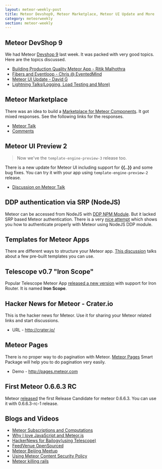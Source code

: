 ```yaml
---
layout: meteor-weekly-post
title: Meteor Devshop9, Meteor Marketplace, Meteor UI Update and More
category: meteorweekly
section: meteor-weekly
---
```


## Meteor DevShop 9

We had Meteor [Devshop 9](http://www.meetup.com/Meteor-SFBay/events/141233822/) last week. It was packed with very good topics. Here are the topics discussed.

* [Building Production Quality Meteor App - Ritik Malhothra](http://www.youtube.com/watch?v=GMSth8t8gK0&feature=share&t=11m37s)
* [Fibers and Eventloop - Chris @ EventedMind](http://www.youtube.com/watch?v=GMSth8t8gK0&feature=share&t=41m)
* [Meteor UI Update - David G](http://www.youtube.com/watch?v=GMSth8t8gK0&feature=share&t=1h10m38s)
* [Lightning Talks(Logging, Load Testing and More)](http://www.youtube.com/watch?v=GMSth8t8gK0&feature=share&t=1h46m45s)

## Meteor Marketplace

There was an idea to build a [Marketplace for Meteor Components](http://meteorhacks.com/the-meteor-marketplace.html). It got mixed responses. See the following links for the responses.

* [Meteor Talk](https://groups.google.com/forum/#!topic/meteor-talk/IgBQwZLVg7s)
* [Comments](http://goo.gl/dDYBdE)

## Meteor UI Preview 2 

> Now we've the `template-engine-preview-3` release too.

There is a new update for Meteor UI including support for **\{\{..\}\}** and some bug fixes. You can try it with your app using `template-engine-preview-2` release.

* [Discussion on Meteor Talk](https://groups.google.com/d/msg/meteor-core/gHSSlyxifec/Q291CV6SwQwJ)


## DDP authentication via SRP (NodeJS)

Meteor can be accessed from NodeJS with [DDP NPM Module](https://npmjs.org/package/ddp). But it lacked SRP based Meteor authentication. There is a very [nice attempt](https://github.com/emgee3/srp-test) which shows you how to authenticate properly with Meteor using NodeJS DDP module.

## Templates for Meteor Apps

There are different ways to structure your Meteor app. [This discussion](https://groups.google.com/forum/#!topic/meteor-talk/OAgAI4mudgw) talks about a few pre-built templates you can use.

## Telescope v0.7 "Iron Scope"

Popular Telescope Meteor App [released a new version](https://groups.google.com/forum/#!topic/meteor-talk/IX21n739EMU) with support for Iron Router. It is named **Iron Scope**.

## Hacker News for Meteor - Crater.io

This is the hacker news for Meteor. Use it for sharing your Meteor related links and start discussions. 

* URL - <http://crater.io/>

## Meteor Pages

There is no proper way to do pagination with Meteor. [Meteor Pages](https://github.com/alethes/meteor-pages) Smart Package will help you to do pagination very easily.

* Demo - <http://pages.meteor.com>

## First Meteor 0.6.6.3 RC 

Meteor [released](https://groups.google.com/forum/#!topic/meteor-core/YYWkHwTvUP0) the first Release Candidate for meteor 0.6.6.3. You can use it with 0.6.6.3-rc-1 release.

## Blogs and Videos

* [Meteor Subscriptions and Computations](https://www.eventedmind.com/feed/GWNPanQChaM7LKKEt)
* [Why I love JavaScript and Meteor.js](http://meteor.hromnik.com/blog/why-i-love-javascript-and-meteor-js)
* [HackerNews for Bailogy(using Telescope)](http://www.hackb.io/)
* [FeedVenue OpenSourced](https://github.com/andreioprisan/feedvenue)
* [Meteor Beijing Meetup](http://www.meteor.com/blog/2013/10/31/the-first-meteor-beijing-meetup)
* [Using Meteor Content Security Policy](http://www.meteor.com/blog/2013/10/27/defense-in-depth-securing-meteor-apps-with-content-security-policy)
* [Meteor killing rails](http://differential.io/blog/meteor-killin-rails)
